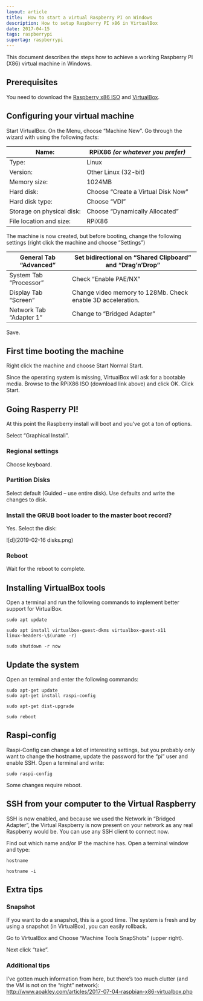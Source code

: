```yaml
---
layout: article
title:  How to start a virtual Raspberry PI on Windows
description: How to setup Raspberry PI x86 in VirtualBox
date: 2017-04-15
tags: raspberrypi
supertag: raspberrypi
---
```


This document describes the steps how to achieve a working Raspberry PI (X86) virtual machine in Windows.

## Prerequisites

You need to download the [Raspberry x86 ISO](http://rpf.io/x86iso) and [VirtualBox](https://www.virtualbox.org/wiki/Downloads).

## Configuring your virtual machine

Start VirtualBox. On the Menu, choose “Machine New”. Go through the wizard with
using the following facts:

| Name:                     | RPiX86 _(or whatever you prefer)_  |
| ------------------------- | ---------------------------------- |
| Type:                     | Linux                              |
| Version:                  | Other Linux (32-bit)               |
| Memory size:              | 1024MB                             |
| Hard disk:                | Choose “Create a Virtual Disk Now” |
| Hard disk type:           | Choose “VDI”                       |
| Storage on physical disk: | Choose “Dynamically Allocated”     |
| File location and size:   | RPiX86                             |

The machine is now created, but before booting, change the following settings
(right click the machine and choose “Settings”)

| General Tab “Advanced”  | Set bidirectional on “Shared Clipboard” and “Drag’n’Drop”   |
| ----------------------- | ----------------------------------------------------------- |
| System Tab “Processor”  | Check “Enable PAE/NX”                                       |
| Display Tab “Screen”    | Change video memory to 128Mb. Check enable 3D acceleration. |
| Network Tab “Adapter 1” | Change to “Bridged Adapter”                                 |

Save.

## First time booting the machine

Right click the machine and choose Start Normal Start.

Since the operating system is missing, VirtualBox will ask for a bootable media.
Browse to the RPiX86 ISO (download link above) and click OK. Click Start.

## Going Rasperry PI!

At this point the Raspberry install will boot and you’ve got a ton of options.

Select “Graphical Install”.

### Regional settings

Choose keyboard.

### Partition Disks

Select default (Guided – use entire disk). Use defaults and write the changes to
disk.

### Install the GRUB boot loader to the master boot record?

Yes. Select the disk:

![d](2019-02-16 disks.png)

### Reboot

Wait for the reboot to complete.

## Installing VirtualBox tools

Open a terminal and run the following commands to implement better support for
VirtualBox.

```
sudo apt update

sudo apt install virtualbox-guest-dkms virtualbox-guest-x11
linux-headers-\$(uname -r)

sudo shutdown -r now
```

## Update the system

Open an terminal and enter the following commands:

```
sudo apt-get update
sudo apt-get install raspi-config

sudo apt-get dist-upgrade

sudo reboot
```

## Raspi-config

Raspi-Config can change a lot of interesting settings, but you probably only want to
change the hostname, update the password for the “pi” user and enable SSH. Open
a terminal and write:

```
sudo raspi-config
```

Some changes require reboot.

## SSH from your computer to the Virtual Raspberry

SSH is now enabled, and because we used the Network in “Bridged Adapter”, the
Virtual Raspberry is now present on your network as any real Raspberry would be.
You can use any SSH client to connect now.

Find out which name and/or IP the machine has. Open a terminal window and type:

```
hostname

hostname -i
```

## Extra tips

### Snapshot

If you want to do a snapshot, this is a good time. The system is fresh and by
using a snapshot (in VirtualBox), you can easily rollback.

Go to VirtualBox and Choose “Machine Tools SnapShots” (upper right).

Next click “take”.

### Additional tips

I’ve gotten much information from here, but there’s too much clutter (and the VM
is not on the “right” network):
<http://www.aoakley.com/articles/2017-07-04-raspbian-x86-virtualbox.php>


